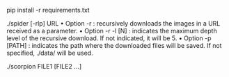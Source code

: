 pip install -r requirements.txt

./spider [-rlp] URL
• Option -r : recursively downloads the images in a URL received as a parameter.
• Option -r -l [N] : indicates the maximum depth level of the recursive download. If not indicated, it will be 5.
• Option -p [PATH] : indicates the path where the downloaded files will be saved. If not specified, ./data/ will be used.

./scorpion FILE1 [FILE2 ...]